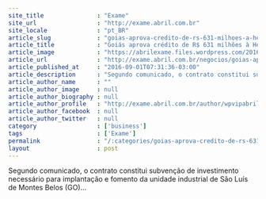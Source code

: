 ```yaml
---
site_title               : "Exame"
site_url                 : "http://exame.abril.com.br"
site_locale              : "pt_BR"
article_slug             : "goias-aprova-credito-de-rs-631-milhoes-a-hering"
article_title            : "Goiás aprova crédito de R$ 631 milhões à Hering"
article_image            : "https://abrilexame.files.wordpress.com/2016/09/size_960_16_9_hering63.jpg?quality=70&strip=all&w=960"
article_url              : "http://exame.abril.com.br/negocios/goias-aprova-credito-de-r-631-milhoes-a-hering/"
article_published_at     : "2016-09-01T07:31:36-03:00"
article_description      : "Segundo comunicado, o contrato constitui subvenção de investimento necessário para implantação e fomento da unidade industrial de São Luís de Montes Belos (GO)..."
article_author_name      : ""
article_author_image     : null
article_author_biography : null
article_author_profile   : "http://exame.abril.com.br/author/wpvipabril/"
article_author_facebook  : null
article_author_twitter   : null
category                 : ['business']
tags                     : ['Exame']
permalink                : "/:categories/goias-aprova-credito-de-rs-631-milhoes-a-hering/"
layout                   : post
---
```


Segundo comunicado, o contrato constitui subvenção de investimento necessário para implantação e fomento da unidade industrial de São Luís de Montes Belos (GO)...
